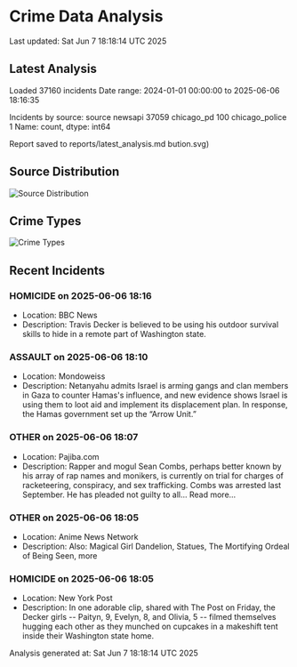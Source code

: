 # Crime Data Analysis
Last updated: Sat Jun  7 18:18:14 UTC 2025

## Latest Analysis

Loaded 37160 incidents
Date range: 2024-01-01 00:00:00 to 2025-06-06 18:16:35

Incidents by source:
source
newsapi           37059
chicago_pd          100
chicago_police        1
Name: count, dtype: int64

Report saved to reports/latest_analysis.md
bution.svg)

## Source Distribution
![Source Distribution](images/source_distribution.svg)

## Crime Types
![Crime Types](images/crime_types.svg)

## Recent Incidents

### HOMICIDE on 2025-06-06 18:16
- Location: BBC News
- Description: Travis Decker is believed to be using his outdoor survival skills to hide in a remote part of Washington state.


### ASSAULT on 2025-06-06 18:10
- Location: Mondoweiss
- Description: Netanyahu admits Israel is arming gangs and clan members in Gaza to counter Hamas's influence, and new evidence shows Israel is using them to loot aid and implement its displacement plan. In response, the Hamas government set up the “Arrow Unit.”


### OTHER on 2025-06-06 18:07
- Location: Pajiba.com
- Description: Rapper and mogul Sean Combs, perhaps better known by his array of rap names and monikers, is currently on trial for charges of racketeering, conspiracy, and sex trafficking. Combs was arrested last September. He has pleaded not guilty to all...
Read more...


### OTHER on 2025-06-06 18:05
- Location: Anime News Network
- Description: Also: Magical Girl Dandelion, Statues, The Mortifying Ordeal of Being Seen, more


### HOMICIDE on 2025-06-06 18:05
- Location: New York Post
- Description: In one adorable clip, shared with The Post on Friday, the Decker girls -- Paityn, 9, Evelyn, 8, and Olivia, 5 -- filmed themselves hugging each other as they munched on cupcakes in a makeshift tent inside their Washington state home.

Analysis generated at: Sat Jun  7 18:18:14 UTC 2025
